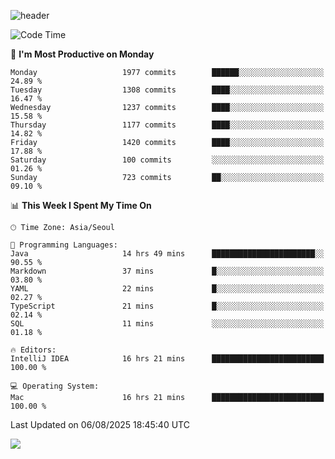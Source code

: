 ![header](https://capsule-render.vercel.app/api?type=Egg&color=timeAuto&height=300&section=header&text=PoPo&fontSize=90&animation=fadeIn)

  <!--START_SECTION:waka-->
![Code Time](http://img.shields.io/badge/Code%20Time-2%2C874%20hrs%2054%20mins-blue)

📅 **I'm Most Productive on Monday** 

```text
Monday                   1977 commits        ██████░░░░░░░░░░░░░░░░░░░   24.89 % 
Tuesday                  1308 commits        ████░░░░░░░░░░░░░░░░░░░░░   16.47 % 
Wednesday                1237 commits        ████░░░░░░░░░░░░░░░░░░░░░   15.58 % 
Thursday                 1177 commits        ████░░░░░░░░░░░░░░░░░░░░░   14.82 % 
Friday                   1420 commits        ████░░░░░░░░░░░░░░░░░░░░░   17.88 % 
Saturday                 100 commits         ░░░░░░░░░░░░░░░░░░░░░░░░░   01.26 % 
Sunday                   723 commits         ██░░░░░░░░░░░░░░░░░░░░░░░   09.10 % 
```


📊 **This Week I Spent My Time On** 

```text
🕑︎ Time Zone: Asia/Seoul

💬 Programming Languages: 
Java                     14 hrs 49 mins      ███████████████████████░░   90.55 % 
Markdown                 37 mins             █░░░░░░░░░░░░░░░░░░░░░░░░   03.80 % 
YAML                     22 mins             █░░░░░░░░░░░░░░░░░░░░░░░░   02.27 % 
TypeScript               21 mins             █░░░░░░░░░░░░░░░░░░░░░░░░   02.14 % 
SQL                      11 mins             ░░░░░░░░░░░░░░░░░░░░░░░░░   01.18 % 

🔥 Editors: 
IntelliJ IDEA            16 hrs 21 mins      █████████████████████████   100.00 % 

💻 Operating System: 
Mac                      16 hrs 21 mins      █████████████████████████   100.00 % 
```


 Last Updated on 06/08/2025 18:45:40 UTC
<!--END_SECTION:waka-->



<img src="https://capsule-render.vercel.app/api?type=Egg&color=timeAuto&height=300&section=footer&text=PoPo&fontSize=90&animation=fadeIn&reversal=true" />
